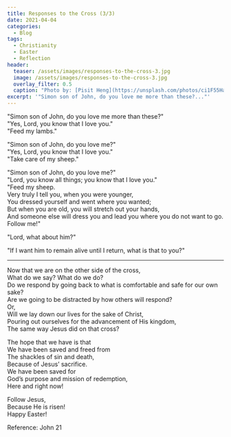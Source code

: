 ```yaml
---
title: Responses to the Cross (3/3)
date: 2021-04-04
categories:
  - Blog
tags:
  - Christianity
  - Easter
  - Reflection
header:
  teaser: /assets/images/responses-to-the-cross-3.jpg
  image: /assets/images/responses-to-the-cross-3.jpg
  overlay_filter: 0.5
  caption: "Photo by: [Pisit Heng](https://unsplash.com/photos/ci1F55HaVWQ)"
excerpt: '"Simon son of John, do you love me more than these?..."'
---
```


"Simon son of John, do you love me more than these?"  
"Yes, Lord, you know that I love you."  
"Feed my lambs."

"Simon son of John, do you love me?"  
"Yes, Lord, you know that I love you."  
"Take care of my sheep."

"Simon son of John, do you love me?"  
"Lord, you know all things; you know that I love you."  
"Feed my sheep.  
Very truly I tell you, when you were younger,  
You dressed yourself and went where you wanted;  
But when you are old, you will stretch out your hands,  
And someone else will dress you and lead you where you do not want to go.  
Follow me!"

"Lord, what about him?"

"If I want him to remain alive until I return, what is that to you?"

---

Now that we are on the other side of the cross,  
What do we say? What do we do?  
Do we respond by going back to what is comfortable and safe for our own sake?  
Are we going to be distracted by how others will respond?  
Or,  
Will we lay down our lives for the sake of Christ,  
Pouring out ourselves for the advancement of His kingdom,  
The same way Jesus did on that cross?

The hope that we have is that  
We have been saved and freed from  
The shackles of sin and death,  
Because of Jesus’ sacrifice.  
We have been saved for  
God’s purpose and mission of redemption,  
Here and right now!

Follow Jesus,  
Because He is risen!  
Happy Easter!

Reference: John 21

